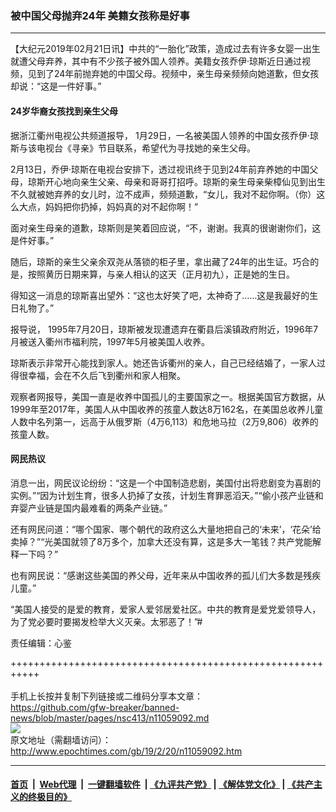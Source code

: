 ### 被中国父母抛弃24年 美籍女孩称是好事
------------------------

<p>
 【大纪元2019年02月21日讯】中共的“一胎化”政策，造成过去有许多女婴一出生就遭父母弃养，其中有不少孩子被外国人领养。美籍女孩乔伊‧琼斯近日通过视频，见到了24年前抛弃她的中国父母。视频中，亲生母亲频频向她道歉，但女孩却说：“这是一件好事。”
</p>
<h4>
 24岁华裔女孩找到亲生父母
</h4>
<p>
 据浙江衢州电视公共频道报导， 1月29日，一名被美国人领养的中国女孩乔伊‧琼斯与该电视台《寻亲》节目联系，希望代为寻找她的亲生父母。
</p>
<p>
 2月13日，乔伊‧琼斯在电视台安排下，透过视讯终于见到24年前弃养她的中国父母，琼斯开心地向亲生父亲、母亲和哥哥打招呼。琼斯的亲生母亲柴樟仙见到出生不久就被她弃养的女儿时，泣不成声，频频道歉，“女儿，我对不起你啊。（你）这么大点，妈妈把你扔掉，妈妈真的对不起你啊！”
</p>
<p>
 面对亲生母亲的道歉，琼斯则是笑着回应说，“不，谢谢。我真的很谢谢你们，这是件好事。”
</p>
<p>
 随后，琼斯的亲生父亲余双尧从落锁的柜子里，拿出藏了24年的出生证。巧合的是，按照黄历日期来算，与亲人相认的这天（正月初九），正是她的生日。
</p>
<p>
 得知这一消息的琼斯喜出望外：“这也太好笑了吧，太神奇了……这是我最好的生日礼物了。”
</p>
<p>
 报导说， 1995年7月20日，琼斯被发现遭遗弃在衢县后溪镇政府附近，1996年7月被送入衢州市福利院，1997年5月被美国人收养。
</p>
<p>
 琼斯表示非常开心能找到家人。她还告诉衢州的亲人，自己已经结婚了，一家人过得很幸福，会在不久后飞到衢州和家人相聚。
 <br/>
</p>
<p>
 观察者网报导，美国一直是收养中国孤儿的主要国家之一。根据美国官方数据，从1999年至2017年，美国人从中国收养的孩童人数达8万162名，在美国总收养儿童人数中名列第一，远高于从俄罗斯（4万6,113）和危地马拉（2万9,806）收养的孩童人数。
</p>
<h4>
 网民热议
</h4>
<p>
 消息一出，网民议论纷纷：“这是一个中国制造悲剧，美国付出将悲剧变为喜剧的实例。”“因为计划生育，很多人扔掉了女孩，计划生育罪恶滔天。”“偷小孩产业链和弃婴产业链是国内最难看的两条产业链。”
</p>
<p>
 还有网民问道：“哪个国家、哪个朝代的政府这么大量地把自己的‘未来’，‘花朵’给卖掉？”“光美国就领了8万多个，加拿大还没有算，这是多大一笔钱？共产党能解释一下吗？”
</p>
<p>
 也有网民说：“感谢这些美国的养父母，近年来从中国收养的孤儿们大多数是残疾儿童。”
</p>
<p>
 “美国人接受的是爱的教育，爱家人爱邻居爱社区。中共的教育是爱党爱领导人，为了党必要时要揭发检举大义灭亲。太邪恶了！”#
</p>
<p>
 责任编辑：心鉴
</p>

+++++++++++++++++++++++++++++++++++++++++++++++++++++++++++<br/><br/>
手机上长按并复制下列链接或二维码分享本文章：<br/>
https://github.com/gfw-breaker/banned-news/blob/master/pages/nsc413/n11059092.md <br/>
<a href='https://github.com/gfw-breaker/banned-news/blob/master/pages/nsc413/n11059092.md'><img src='https://github.com/gfw-breaker/banned-news/blob/master/pages/nsc413/n11059092.md.png'/></a> <br/>
原文地址（需翻墙访问）：http://www.epochtimes.com/gb/19/2/20/n11059092.htm


------------------------
#### [首页](https://github.com/gfw-breaker/banned-news/blob/master/README.md) &nbsp;|&nbsp; [Web代理](https://github.com/labour-camp/helloworld) &nbsp;|&nbsp; [一键翻墙软件](https://github.com/gfw-breaker/nogfw/blob/master/README.md) &nbsp;| [《九评共产党》](https://github.com/gfw-breaker/9ping.md/blob/master/README.md#九评之一评共产党是什么) | [《解体党文化》](https://github.com/gfw-breaker/jtdwh.md/blob/master/README.md) | [《共产主义的终极目的》](https://github.com/gfw-breaker/gczydzjmd.md/blob/master/README.md)

